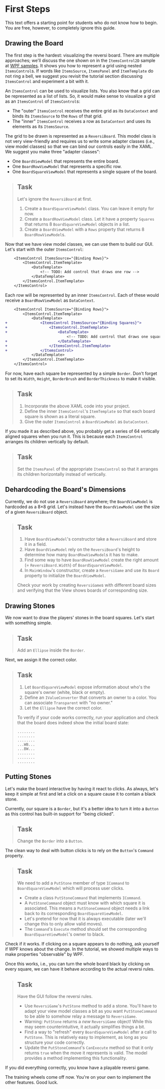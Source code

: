 # First Steps

This text offers a starting point for students who do not know how to begin. You are free, however, to completely ignore this guide.

## Drawing the Board

The first step is the hardest: visualizing the reversi board. There are multiple approaches; we'll discuss the one shown on in the `ItemsControl2D` sample at [WPF samples](https://github.com/fvogels/samples.git). It shows you how to represent a grid using nested `ItemsControl`s. If words like `ItemsSource`, `ItemsPanel` and `ItemTemplate` do not ring a bell, we suggest you revisit the tutorial section discussing `ItemsControl` and experiment a bit with it.

An `ItemsControl` can be used to visualize lists. You also know that a grid can be represented as a list of lists. So, it would make sense to visualize a grid as an `ItemsControl` of `ItemsControl`s:

* The "outer" `ItemsControl` receives the entire grid as its `DataContext` and binds its `ItemsSource` to the `Rows` of that grid.
* The "inner" `ItemsControl` receives a row as `DataContext` and uses its elements as its `ItemsSource`.

The grid to be drawn is represented as a `ReversiBoard`. This model class is not very view-friendly and requires us to write some adapter classes (i.e., view model classes) so that we can bind our controls easily in the XAML.
We suggest you make three "adapter classes":

* One `BoardViewModel` that represents the entire board.
* One `BoardRowViewModel` that represents a specific row.
* One `BoardSquareViewModel` that represents a single square of the board.

> ## Task
>
> Let's ignore the `ReversiBoard` at first.
>
> 1. Create a `BoardSquareViewModel` class. You can leave it empty for now.
> 2. Create a `BoardRowViewModel` class. Let it have a property `Squares` that returns 8 `BoardSquareViewModel` objects in a list.
> 3. Create a `BoardViewModel` with a `Rows` property that returns 8 `BoardRowViewModel`s.

Now that we have view model classes, we can use them to build our GUI.
Let's start with the outer `ItemsControl`:

```diff
    <ItemsControl ItemsSource="{Binding Rows}">
        <ItemsControl.ItemTemplate>
            <DataTemplate>
                <!-- TODO: Add control that draws one row -->
            </DataTemplate>
        </ItemsControl.ItemTemplate>
    </ItemsControl>
```

Each row will be represented by an inner `ItemsControl`.
Each of these would receive a `BoardRowViewModel` as `DataContext`.

```diff
    <ItemsControl ItemsSource="{Binding Rows}">
        <ItemsControl.ItemTemplate>
            <DataTemplate>
+               <ItemsControl ItemsSource="{Binding Squares}">
+                   <ItemsControl.ItemTemplate>
+                       <DataTemplate>
                            <!-- TODO: Add control that draws one square -->
+                       </DataTemplate>
+                   </ItemsControl.ItemTemplate>
+               </ItemsControl>
            </DataTemplate>
        </ItemsControl.ItemTemplate>
    </ItemsControl>
```

For now, have each square be represented by a simple `Border`. Don't forget to set its `Width`, `Height`, `BorderBrush` and `BorderThickness` to make it visible.

> ## Task
>
> 1. Incorporate the above XAML code into your project.
> 2. Define the inner `ItemsControl`'s `ItemTemplate` so that each board square is shown as a literal square.
> 3. Give the outer `ItemsControl` a `BoardViewModel` as `DataContext`.

If you made it as described above, you probably get a series of 64 vertically aligned squares when you run it. This is because each `ItemsControl` arranges its children vertically by default.

> ## Task
>
> Set the `ItemsPanel` of the appropriate `ItemsControl` so that it arranges its children horizontally instead of vertically.

## Dehardcoding the Board's Dimensions

Currently, we do not use a `ReversiBoard` anywhere; the `BoardViewModel` is hardcoded as a 8&times;8 grid. Let's instead have the `BoardViewModel` use the size of a given `ReversiBoard` object.

> ## Task
>
> 1. Have `BoardViewModel`'s constructor take a `ReversiBoard` and store it in a field.
> 2. Have `BoardViewModel` rely on the `ReversiBoard`'s height to determine how many `BoardRowViewModel`s it has to make.
> 3. Find some way to have `BoardRowViewModel` create the right amount (= `ReversiBoard.Width`) of `BoardSquareViewModel`.
> 4. In `MainWindow`'s constructor, create a `ReversiGame` and use its `Board` property to initialize the `BoardViewModel`.
>
> Check your work by creating `ReversiGame`s with different board sizes and verifying that the View shows boards of corresponding size.

## Drawing Stones

We now want to draw the players' stones in the board squares. Let's start with something simple.

> ## Task
>
> Add an `Ellipse` inside the `Border`.

Next, we assign it the correct color.

> ## Task
>
> 1. Let `BoardSquareViewModel` expose information about who's the square's owner (white, black or empty).
> 2. Define an `IValueConverter` that converts an owner to a color. You can associate `Transparent` with "no owner."
> 3. Let the `Ellipse` have the correct color.
>
> To verify if your code works correctly, run your application and check that the board does indeed show the initial board state:
>
> ```
> ........
> ........
> ........
> ...WB...
> ...BW...
> ........
> ........
> ........
> ```

## Putting Stones

Let's make the board interactive by having it react to clicks. As always, let's keep it simple at first and let a click on a square cause it to contain a black stone.

Currently, our square is a `Border`, but it's a better idea to turn it into a `Button` as this control has built-in support for "being clicked".

> ## Task
>
> Change the `Border` into a `Button`.

The clean way to deal with button clicks is to rely on the `Button`'s `Command` property.

> ## Task
>
> We need to add a `PutStone` member of type `ICommand` to `BoardSquareViewModel` which will process user clicks.
>
> * Create a class `PutStoneCommand` that implements `ICommand`.
> * A `PutStoneCommand` object must know with which square it is associated. This means a `PutStoneCommand` object needs a link back to its corresponding `BoardSquareViewModel`.
> * Let's pretend for now that it is always executable (later we'll change this to only allow valid moves).
> * The `Command`'s `Execute` method should set the corresponding `BoardSquareViewModel`'s owner to black.

Check if it works. If clicking on a square appears to do nothing, ask yourself if WPF knows about the change. In the tutorial, we showed multiple ways to make properties "observable" by WPF.

Once this works, i.e., you can turn the whole board black by clicking on every square, we can have it behave according to the actual reversi rules.

> ## Task
>
> Have the GUI follow the reversi rules.
>
> * Use `ReversiGame`'s `PutStone` method to add a stone. You'll have to adapt your view model classes a bit as you want `PutStoneCommand` to be able to somehow relay a message to `ReversiGame`.
> * Warning: `PutStone` returns a *new* `ReversiGame` object! While this may seem counterintuitive, it actually simplifies things a bit.
> * Find a way to "refresh" every `BoardSquareViewModel` after a call to `PutStone`. This is relatively easy to implement, as long as you structure your code correctly.
> * Update the `PutStoneCommand`'s `CanExecute` method so that it only returns `true` when the move it represents is valid. The model provides a method implementing this functionality.

If you did everything correctly, you know have a playable reversi game.

The training wheels come off now. You're on your own to implement the other features. Good luck.
